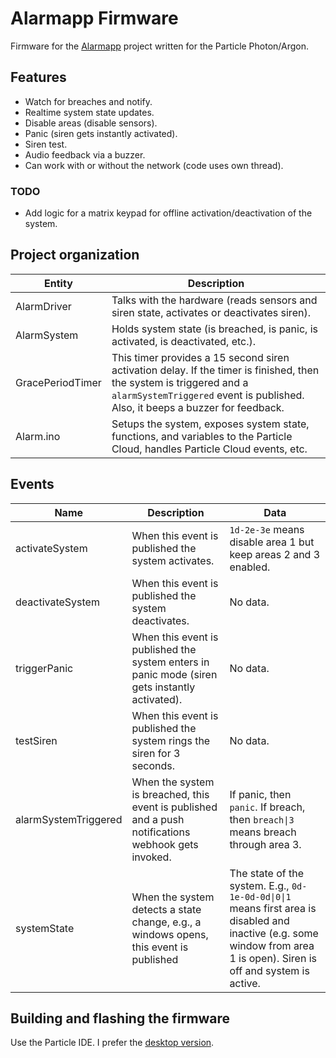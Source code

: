 # Alarmapp Firmware

Firmware for the [Alarmapp](https://github.com/ramomar/alarmapp) project written for the Particle Photon/Argon.

## Features

- Watch for breaches and notify.
- Realtime system state updates.
- Disable areas (disable sensors).
- Panic (siren gets instantly activated).
- Siren test.
- Audio feedback via a buzzer.
- Can work with or without the network (code uses own thread).

### TODO
- Add logic for a matrix keypad for offline activation/deactivation of the system.

## Project organization

| Entity                    | Description        |
|---------------------------|--------------------|
| AlarmDriver               | Talks with the hardware (reads sensors and siren state, activates or deactivates siren). |
| AlarmSystem               | Holds system state (is breached, is panic, is activated, is deactivated, etc.). |
| GracePeriodTimer          | This timer provides a 15 second siren activation delay. If the timer is finished, then the system is triggered and a `alarmSystemTriggered` event is published. Also, it beeps a buzzer for feedback. |
| Alarm.ino                 | Setups the system, exposes system state, functions, and variables to the Particle Cloud, handles Particle Cloud events, etc. |

## Events

| Name | Description | Data |
|------|-------------|-------|
| activateSystem       | When this event is published the system activates. | `1d-2e-3e` means disable area 1 but keep areas 2 and 3 enabled. |
| deactivateSystem     | When this event is published the system deactivates. | No data. |
| triggerPanic         | When this event is published the system enters in panic mode (siren gets instantly activated). | No data. |
| testSiren            | When this event is published the system rings the siren for 3 seconds. | No data. |
| alarmSystemTriggered | When the system is breached, this event is published and a push notifications webhook gets invoked. | If panic, then `panic`. If breach, then `breach\|3` means breach through area 3. |
| systemState          | When the system detects a state change, e.g., a windows opens, this event is published | The state of the system. E.g., `0d-1e-0d-0d\|0\|1` means first area is disabled and inactive (e.g. some window from area 1 is open). Siren is off and system is active. |

## Building and flashing the firmware

Use the Particle IDE. I prefer the [desktop version](https://docs.particle.io/guide/tools-and-features/dev/).
